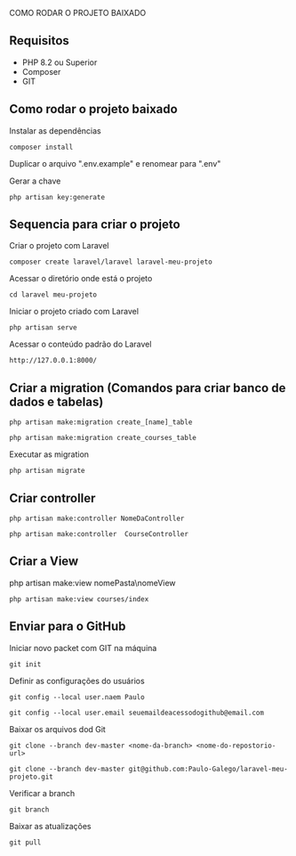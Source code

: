 COMO RODAR O PROJETO BAIXADO

## Requisitos
* PHP 8.2 ou Superior
* Composer
* GIT

## Como rodar o projeto baixado
Instalar as dependências
```
composer install
```


Duplicar o arquivo ".env.example" e renomear para ".env"


Gerar a chave
```
php artisan key:generate
```

## Sequencia para criar o projeto

Criar o projeto com Laravel 
```
composer create laravel/laravel laravel-meu-projeto
```

Acessar o diretório onde está o projeto
```
cd laravel meu-projeto
```

Iniciar o projeto criado com Laravel
```
php artisan serve
```

Acessar o conteúdo padrão do Laravel
```
http://127.0.0.1:8000/
```

## Criar a migration (Comandos para criar banco de dados e tabelas)

```
php artisan make:migration create_[name]_table
```

```
php artisan make:migration create_courses_table
```

Executar as migration 
```
php artisan migrate
```

## Criar controller

```
php artisan make:controller NomeDaController
```
```
php artisan make:controller  CourseController
```

## Criar a View

php artisan make:view nomePasta\nomeView
```
php artisan make:view courses/index
```

## Enviar para o GitHub
Iniciar novo packet com GIT na máquina
```
git init
```

Definir as configurações do usuários
```
git config --local user.naem Paulo
```

```
git config --local user.email seuemaildeacessodogithub@email.com
```

Baixar os arquivos dod Git

```
git clone --branch dev-master <nome-da-branch> <nome-do-repostorio-url>
```

```
git clone --branch dev-master git@github.com:Paulo-Galego/laravel-meu-projeto.git
```

Verificar a branch
```
git branch
```
Baixar as atualizações
```
git pull
```







